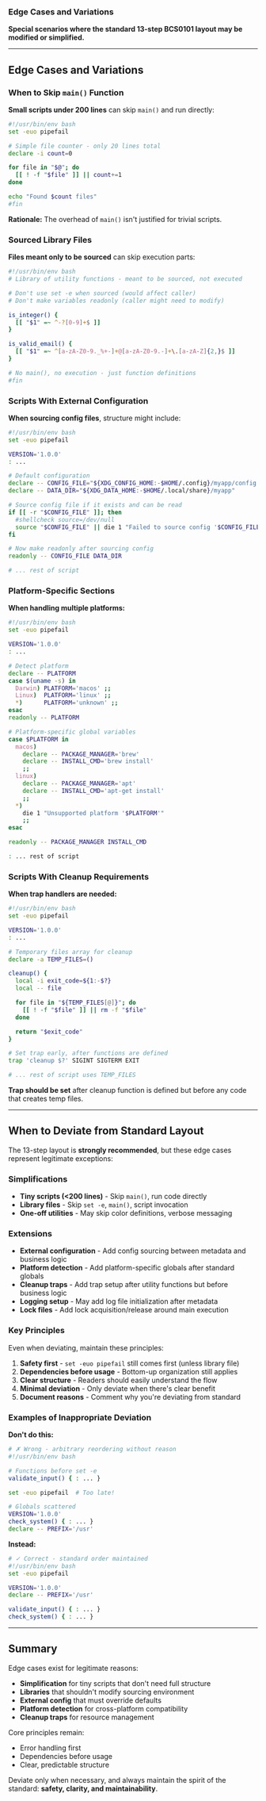 ### Edge Cases and Variations

**Special scenarios where the standard 13-step BCS0101 layout may be modified or simplified.**

---

## Edge Cases and Variations

### When to Skip `main()` Function

**Small scripts under 200 lines** can skip `main()` and run directly:

```bash
#!/usr/bin/env bash
set -euo pipefail

# Simple file counter - only 20 lines total
declare -i count=0

for file in "$@"; do
  [[ ! -f "$file" ]] || count+=1
done

echo "Found $count files"
#fin
```

**Rationale:** The overhead of `main()` isn't justified for trivial scripts.

### Sourced Library Files

**Files meant only to be sourced** can skip execution parts:

```bash
#!/usr/bin/env bash
# Library of utility functions - meant to be sourced, not executed

# Don't use set -e when sourced (would affect caller)
# Don't make variables readonly (caller might need to modify)

is_integer() {
  [[ "$1" =~ ^-?[0-9]+$ ]]
}

is_valid_email() {
  [[ "$1" =~ ^[a-zA-Z0-9._%+-]+@[a-zA-Z0-9.-]+\.[a-zA-Z]{2,}$ ]]
}

# No main(), no execution - just function definitions
#fin
```

### Scripts With External Configuration

**When sourcing config files**, structure might include:

```bash
#!/usr/bin/env bash
set -euo pipefail

VERSION='1.0.0'
: ...

# Default configuration
declare -- CONFIG_FILE="${XDG_CONFIG_HOME:-$HOME/.config}/myapp/config.sh"
declare -- DATA_DIR="${XDG_DATA_HOME:-$HOME/.local/share}/myapp"

# Source config file if it exists and can be read
if [[ -r "$CONFIG_FILE" ]]; then
  #shellcheck source=/dev/null
  source "$CONFIG_FILE" || die 1 "Failed to source config '$CONFIG_FILE'"
fi

# Now make readonly after sourcing config
readonly -- CONFIG_FILE DATA_DIR

# ... rest of script
```

### Platform-Specific Sections

**When handling multiple platforms:**

```bash
#!/usr/bin/env bash
set -euo pipefail

VERSION='1.0.0'
: ...

# Detect platform
declare -- PLATFORM
case $(uname -s) in
  Darwin) PLATFORM='macos' ;;
  Linux)  PLATFORM='linux' ;;
  *)      PLATFORM='unknown' ;;
esac
readonly -- PLATFORM

# Platform-specific global variables
case $PLATFORM in
  macos)
    declare -- PACKAGE_MANAGER='brew'
    declare -- INSTALL_CMD='brew install'
    ;;
  linux)
    declare -- PACKAGE_MANAGER='apt'
    declare -- INSTALL_CMD='apt-get install'
    ;;
  *)
    die 1 "Unsupported platform '$PLATFORM'"
    ;;
esac

readonly -- PACKAGE_MANAGER INSTALL_CMD

: ... rest of script
```

### Scripts With Cleanup Requirements

**When trap handlers are needed:**

```bash
#!/usr/bin/env bash
set -euo pipefail

VERSION='1.0.0'
: ...

# Temporary files array for cleanup
declare -a TEMP_FILES=()

cleanup() {
  local -i exit_code=${1:-$?}
  local -- file

  for file in "${TEMP_FILES[@]}"; do
    [[ ! -f "$file" ]] || rm -f "$file"
  done

  return "$exit_code"
}

# Set trap early, after functions are defined
trap 'cleanup $?' SIGINT SIGTERM EXIT

# ... rest of script uses TEMP_FILES
```

**Trap should be set** after cleanup function is defined but before any code that creates temp files.

---

## When to Deviate from Standard Layout

The 13-step layout is **strongly recommended**, but these edge cases represent legitimate exceptions:

### Simplifications
- **Tiny scripts (<200 lines)** - Skip `main()`, run code directly
- **Library files** - Skip `set -e`, `main()`, script invocation
- **One-off utilities** - May skip color definitions, verbose messaging

### Extensions
- **External configuration** - Add config sourcing between metadata and business logic
- **Platform detection** - Add platform-specific globals after standard globals
- **Cleanup traps** - Add trap setup after utility functions but before business logic
- **Logging setup** - May add log file initialization after metadata
- **Lock files** - Add lock acquisition/release around main execution

### Key Principles

Even when deviating, maintain these principles:

1. **Safety first** - `set -euo pipefail` still comes first (unless library file)
2. **Dependencies before usage** - Bottom-up organization still applies
3. **Clear structure** - Readers should easily understand the flow
4. **Minimal deviation** - Only deviate when there's clear benefit
5. **Document reasons** - Comment why you're deviating from standard

### Examples of Inappropriate Deviation

**Don't do this:**
```bash
# ✗ Wrong - arbitrary reordering without reason
#!/usr/bin/env bash

# Functions before set -e
validate_input() { : ... }

set -euo pipefail  # Too late!

# Globals scattered
VERSION='1.0.0'
check_system() { : ... }
declare -- PREFIX='/usr'
```

**Instead:**
```bash
# ✓ Correct - standard order maintained
#!/usr/bin/env bash
set -euo pipefail

VERSION='1.0.0'
declare -- PREFIX='/usr'

validate_input() { : ... }
check_system() { : ... }
```

---

## Summary

Edge cases exist for legitimate reasons:
- **Simplification** for tiny scripts that don't need full structure
- **Libraries** that shouldn't modify sourcing environment
- **External config** that must override defaults
- **Platform detection** for cross-platform compatibility
- **Cleanup traps** for resource management

Core principles remain:
- Error handling first
- Dependencies before usage
- Clear, predictable structure

Deviate only when necessary, and always maintain the spirit of the standard: **safety, clarity, and maintainability**.

